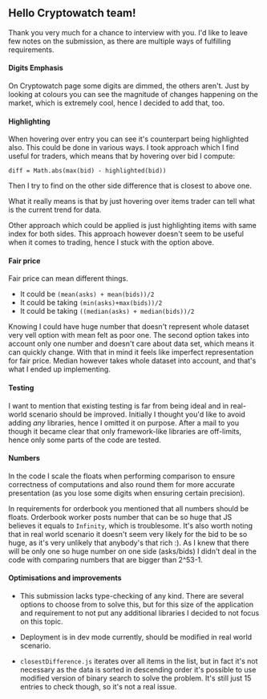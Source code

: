 ## Hello Cryptowatch team!

Thank you very much for a chance to interview with you. I'd like to leave few notes on the submission, as there are multiple
ways of fulfilling requirements.

#### Digits Emphasis
On Cryptowatch page some digits are dimmed, the others aren't. 
Just by looking at colours you can see the magnitude of changes happening on the market, which
is extremely cool, hence I decided to add that, too.

#### Highlighting
When hovering over entry you can see it's counterpart being highlighted also. This could be done in various ways.
I took approach which I find useful for traders, which means that by hovering over bid I compute:

`diff = Math.abs(max(bid) - highlighted(bid))`

Then I try to find on the other side difference that is closest to above one.

What it really means is that by just hovering over items trader can tell what is the current trend for data.

Other approach which could be applied is just highlighting items with same index for both sides.
This approach however doesn't seem to be useful when it comes to trading, hence I stuck with the option above.
 
#### Fair price
Fair price can mean different things. 

- It could be `(mean(asks) + mean(bids))/2`
- It could be taking `(min(asks)+max(bids))/2`
- It could be taking `((median(asks) + median(bids))/2`

Knowing I could have huge number that doesn't represent whole dataset very vell option with mean
felt as poor one. The second option takes into account only one number and doesn't care about data set, which means
it can quickly change. With that in mind it feels like imperfect representation for fair price.
Median however takes whole dataset into account, and that's what I ended up implementing.

#### Testing
I want to mention that existing testing is far from being ideal and in real-world scenario should be improved.
Initially I thought you'd like to avoid adding *any* libraries, hence I omitted it on purpose. After a mail to you though
it became clear that only framework-like libraries are off-limits, hence only some parts of the code are tested.

#### Numbers
In the code I scale the floats when performing comparison to ensure correctness of computations and also round them
for more accurate presentation (as you lose some digits when ensuring certain precision).

In requirements for orderbook you mentioned that all numbers should be floats. Orderbook worker posts
number that can be so huge that JS believes it equals to `Infinity`, which is troublesome.
It's also worth noting that in real world scenario it doesn't seem very likely for the bid to be so huge, as it's very unlikely
that anybody's that rich :). As I knew that there will be only one so huge number on one side (asks/bids) I didn't deal in the code
with comparing numbers that are bigger than 2^53-1.

#### Optimisations and improvements
- This submission lacks type-checking of any kind. There are several options to choose from to solve this, but for
this size of the application and requirement to not put any additional libraries I decided to not focus on this topic.

- Deployment is in dev mode currently, should be modified in real world scenario.

- `closestDifference.js` iterates over all items in the list, but in fact it's not necessary as the data is sorted in descending
order it's possible to use modified version of binary search to solve the problem. It's still just 15 entries to check though, so it's
not a real issue.